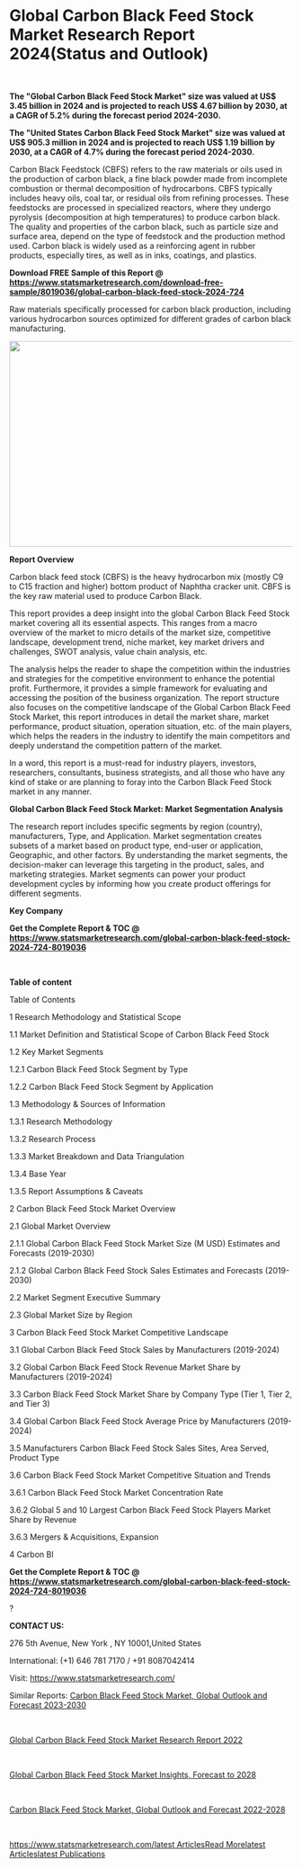 <h1>Global Carbon Black Feed Stock Market Research Report 2024(Status and Outlook)</h1><br/><p><strong>The "Global Carbon Black Feed Stock Market" size was valued at US$ 3.45 billion in 2024 and is projected to reach US$ 4.67 billion by 2030, at a <strong>CAGR</strong> of 5.2% during the forecast period 2024-2030.</strong></p>
 
 
 
 <p><strong>The "United States Carbon Black Feed Stock Market" size was valued at US$ 905.3 million in 2024 and is projected to reach US$ 1.19 billion by 2030, at a <strong>CAGR</strong> of 4.7% during the forecast period 2024-2030.</strong></p>
 
 
 
 <p>Carbon Black Feedstock (CBFS) refers to the raw materials or oils used in the production of carbon black, a fine black powder made from incomplete combustion or thermal decomposition of hydrocarbons. CBFS typically includes heavy oils, coal tar, or residual oils from refining processes. These feedstocks are processed in specialized reactors, where they undergo pyrolysis (decomposition at high temperatures) to produce carbon black. The quality and properties of the carbon black, such as particle size and surface area, depend on the type of feedstock and the production method used. Carbon black is widely used as a reinforcing agent in rubber products, especially tires, as well as in inks, coatings, and plastics.</p>
 
 
 
 <p><strong>Download FREE Sample of this Report @ <a href="https://www.statsmarketresearch.com/download-free-sample/8019036/global-carbon-black-feed-stock-2024-724">https://www.statsmarketresearch.com/download-free-sample/8019036/global-carbon-black-feed-stock-2024-724</a></strong></p>
 
 
 
 <p>Raw materials specifically processed for carbon black production, including various hydrocarbon sources optimized for different grades of carbon black manufacturing.</p>
 
 
 
 <p><img alt="" src="https://www.24marketreports.com/assets/report-images/CarbonBlackFeedStockMarket.png" style="height:366px; width:731px" /></p>
 
 
 
 <p><strong>Report Overview</strong></p>
 
 
 
 <p>Carbon black feed stock (CBFS) is the heavy hydrocarbon mix (mostly C9 to C15 fraction and higher) bottom product of Naphtha cracker unit. CBFS is the key raw material used to produce Carbon Black.</p>
 
 
 
 <p>This report provides a deep insight into the global Carbon Black Feed Stock market covering all its essential aspects. This ranges from a macro overview of the market to micro details of the market size, competitive landscape, development trend, niche market, key market drivers and challenges, SWOT analysis, value chain analysis, etc.</p>
 
 
 
 <p>The analysis helps the reader to shape the competition within the industries and strategies for the competitive environment to enhance the potential profit. Furthermore, it provides a simple framework for evaluating and accessing the position of the business organization. The report structure also focuses on the competitive landscape of the Global Carbon Black Feed Stock Market, this report introduces in detail the market share, market performance, product situation, operation situation, etc. of the main players, which helps the readers in the industry to identify the main competitors and deeply understand the competition pattern of the market.</p>
 
 
 
 <p>In a word, this report is a must-read for industry players, investors, researchers, consultants, business strategists, and all those who have any kind of stake or are planning to foray into the Carbon Black Feed Stock market in any manner.</p>
 
 
 
 <p><strong>Global Carbon Black Feed Stock Market: Market Segmentation Analysis</strong></p>
 
 
 
 <p>The research report includes specific segments by region (country), manufacturers, Type, and Application. Market segmentation creates subsets of a market based on product type, end-user or application, Geographic, and other factors. By understanding the market segments, the decision-maker can leverage this targeting in the product, sales, and marketing strategies. Market segments can power your product development cycles by informing how you create product offerings for different segments.</p>
 
 
 
 <p><strong>Key Company</strong></p>
 
 
 
 <div><b>Get the Complete Report & TOC @ <a href="https://www.statsmarketresearch.com/global-carbon-black-feed-stock-2024-724-8019036">https://www.statsmarketresearch.com/global-carbon-black-feed-stock-2024-724-8019036</a></b></div>
 
 
 
 <p><br />
 
 <b>Table of content</b></p>
 
 
 
 <p>Table of Contents<br />
 
 1 Research Methodology and Statistical Scope<br />
 
 1.1 Market Definition and Statistical Scope of Carbon Black Feed Stock<br />
 
 1.2 Key Market Segments<br />
 
 1.2.1 Carbon Black Feed Stock Segment by Type<br />
 
 1.2.2 Carbon Black Feed Stock Segment by Application<br />
 
 1.3 Methodology & Sources of Information<br />
 
 1.3.1 Research Methodology<br />
 
 1.3.2 Research Process<br />
 
 1.3.3 Market Breakdown and Data Triangulation<br />
 
 1.3.4 Base Year<br />
 
 1.3.5 Report Assumptions & Caveats<br />
 
 2 Carbon Black Feed Stock Market Overview<br />
 
 2.1 Global Market Overview<br />
 
 2.1.1 Global Carbon Black Feed Stock Market Size (M USD) Estimates and Forecasts (2019-2030)<br />
 
 2.1.2 Global Carbon Black Feed Stock Sales Estimates and Forecasts (2019-2030)<br />
 
 2.2 Market Segment Executive Summary<br />
 
 2.3 Global Market Size by Region<br />
 
 3 Carbon Black Feed Stock Market Competitive Landscape<br />
 
 3.1 Global Carbon Black Feed Stock Sales by Manufacturers (2019-2024)<br />
 
 3.2 Global Carbon Black Feed Stock Revenue Market Share by Manufacturers (2019-2024)<br />
 
 3.3 Carbon Black Feed Stock Market Share by Company Type (Tier 1, Tier 2, and Tier 3)<br />
 
 3.4 Global Carbon Black Feed Stock Average Price by Manufacturers (2019-2024)<br />
 
 3.5 Manufacturers Carbon Black Feed Stock Sales Sites, Area Served, Product Type<br />
 
 3.6 Carbon Black Feed Stock Market Competitive Situation and Trends<br />
 
 3.6.1 Carbon Black Feed Stock Market Concentration Rate<br />
 
 3.6.2 Global 5 and 10 Largest Carbon Black Feed Stock Players Market Share by Revenue<br />
 
 3.6.3 Mergers & Acquisitions, Expansion<br />
 
 4 Carbon Bl</p>
 
 
 
 <div><b>Get the Complete Report & TOC @ <a href="https://www.statsmarketresearch.com/global-carbon-black-feed-stock-2024-724-8019036">https://www.statsmarketresearch.com/global-carbon-black-feed-stock-2024-724-8019036</a></b></div>
 
 
 
 <p>? </p>
 
 
 
 <p><b>CONTACT US:</b><br />
 
 276 5th Avenue, New York , NY 10001,United States<br />
 
 International: (+1) 646 781 7170 / +91 8087042414<br />
 
 Visit: <a href="https://www.statsmarketresearch.com/">https://www.statsmarketresearch.com/</a><br />
 
 Similar Reports: <a href="https://www.statsmarketresearch.com/global-carbon-black-feed-stock-2024-724-8019036">Carbon Black Feed Stock Market, Global Outlook and Forecast 2023-2030</a><br />
 
 <br />
 
 <a href="https://www.statsmarketresearch.com/global-carbon-black-feed-stock-2024-724-8019036">Global Carbon Black Feed Stock Market Research Report 2022</a><br />
 
 <br />
 
 <a href="https://www.statsmarketresearch.com/global-carbon-black-feed-stock-2024-724-8019036">Global Carbon Black Feed Stock Market Insights, Forecast to 2028</a><br />
 
 <br />
 
 <a href="https://www.statsmarketresearch.com/global-carbon-black-feed-stock-2024-724-8019036">Carbon Black Feed Stock Market, Global Outlook and Forecast 2022-2028</a><br />
 
 <br />
 
 <a href="https://gyeongbokgung.com">https://www.statsmarketresearch.com/</a><a href="https://hallyeomaritime.com">latest Articles</a><a href="https://jingwansa.com">Read More</a><a href="https://nguoiviet.jp/">latest Articles</a><a href="https://www.intelmarketresearch.com/">latest Publications</a></p>